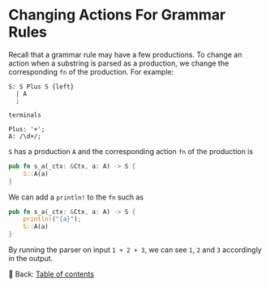 # Changing Actions For Grammar Rules

Recall that a grammar rule may have a few productions.
To change an action when a substring is parsed as a production, we change the corresponding `fn` of the production.
For example:

```text
S: S Plus S {left}
  | A
  ;

terminals

Plus: '+';
A: /\d+/;
```

`S` has a production `A` and the corresponding action `fn` of the production is

```rust
pub fn s_a(_ctx: &Ctx, a: A) -> S {
    S::A(a)
}
```

We can add a `println!` to the `fn` such as

```rust
pub fn s_a(_ctx: &Ctx, a: A) -> S {
    println!("{a}");
    S::A(a)
}
```

By running the parser on input `1 + 2 + 3`, we can see `1`, `2` and `3` accordingly in the output.

<!-- :arrow_right:  Next:  -->

:blue_book: Back: [Table of contents](./../README.md)

